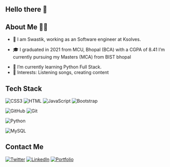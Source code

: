   ## Hello there 👋
  
  
  ## About Me 👩‍💼
  
- 👀 I am Swastik, working as an Software engineer at Ksolves.
<!-- - 💻 I’m a full stack MERN developer and a content writer on Twitter  -->
- 🎓 I graduated in 2021 from MCU, Bhopal (BCA) with a CGPA of 8.41 I’m currently pursuing my Masters (MCA) from BIST bhopal
<!-- - 📫 I’m a full-stack Python developer and a content creator on Instagram. -->
- 🌱 I’m currently learning Python Full Stack.
- 💞️ Interests: Listening songs, creating content 

## Tech Stack 
<!-- ![React](https://img.shields.io/badge/React-20232A?style=for-the-badge&logo=react&logoColor=61DAFB) -->
<!-- ![MongoDB](https://img.shields.io/badge/MongoDB-4EA94B?style=for-the-badge&logo=mongodb&logoColor=white) -->
<!-- ![Express](https://img.shields.io/badge/Express.js-000000?style=for-the-badge&logo=express&logoColor=white) -->
![CSS3](https://img.shields.io/badge/CSS3-1572B6?style=for-the-badge&logo=css3&logoColor=white)
![HTML](https://img.shields.io/badge/HTML5-E34F26?style=for-the-badge&logo=html5&logoColor=white)
![JavaScript](https://img.shields.io/badge/JavaScript-323330?style=for-the-badge&logo=javascript&logoColor=F7DF1E)
![Bootstrap](https://img.shields.io/badge/Bootstrap-563D7C?style=for-the-badge&logo=bootstrap&logoColor=white)
<!-- ![Next JS](https://img.shields.io/badge/next.js-000000?style=for-the-badge&logo=nextdotjs&logoColor=white)
![Node JS](https://img.shields.io/badge/Node.js-339933?style=for-the-badge&logo=nodedotjs&logoColor=white)
![NPM](https://img.shields.io/badge/npm-CB3837?style=for-the-badge&logo=npm&logoColor=white) -->
![GitHub](https://img.shields.io/badge/GitHub-100000?style=for-the-badge&logo=github&logoColor=white)
![Git](https://img.shields.io/badge/git-%23F05033.svg?style=for-the-badge&logo=git&logoColor=white)
<!-- ![OpenCV](https://img.shields.io/badge/OpenCV-27338e?style=for-the-badge&logo=OpenCV&logoColor=white) -->

![Python](https://img.shields.io/badge/Python-FFD43B?style=for-the-badge&logo=python&logoColor=blue)
<!-- ![Tensorflow](https://img.shields.io/badge/TensorFlow-FF6F00?style=for-the-badge&logo=TensorFlow&logoColor=white)
![numpy](https://img.shields.io/badge/Numpy-777BB4?style=for-the-badge&logo=numpy&logoColor=white)
![pandas](https://img.shields.io/badge/Pandas-2C2D72?style=for-the-badge&logo=pandas&logoColor=white) -->
![MySQL](https://img.shields.io/badge/MySQL-005C84?style=for-the-badge&logo=mysql&logoColor=white)
<!-- ![Vue.js](https://img.shields.io/badge/vuejs-%2335495e.svg?style=for-the-badge&logo=vuedotjs&logoColor=%234FC08D) -->

## Contact Me
[![Twitter](https://img.shields.io/badge/Twitter-1DA1F2?style=for-the-badge&logo=twitter&logoColor=white)](https://twitter.com/DolasSwastik)
[![LinkedIn](https://img.shields.io/badge/LinkedIn-0077B5?style=for-the-badge&logo=linkedin&logoColor=white)](https://www.linkedin.com/in/swastikdolas/)
[![Portfolio](https://img.shields.io/badge/Portfolio-1DA1F2?style=for-the-badge&logo=website&logoColor=white)](https://swastikdolas.me)


<!---
aparna2071/aparna2071 is a ✨ special ✨ repository because its `README.md` (this file) appears on your GitHub profile.
You can click the Preview link to take a look at your changes.
--->
